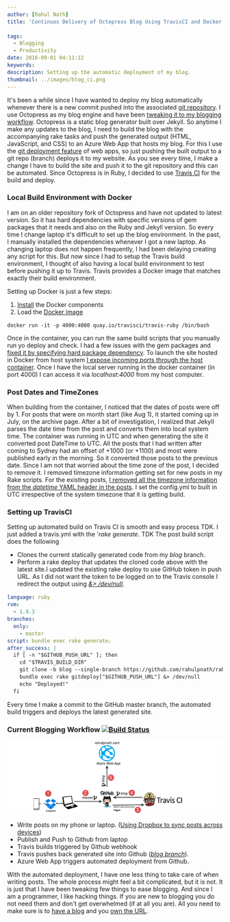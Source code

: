 ```yaml
---
author: [Rahul Nath]
title: 'Continuos Delivery of Octopress Blog Using TravisCI and Docker'
  
tags:
  - Blogging
  - Productivity
date: 2016-09-01 04:11:12
keywords:
description: Setting up the automatic deployment of my blog.
thumbnail: ../images/blog_ci.png
---
```


It's been a while since I have wanted to deploy my blog automatically whenever there is a new commit pushed into the associated [git repository](https://github.com/rahulpnath/rahulpnath.com). I use Octopress as my blog engine and have been [tweaking it to my blogging workflow](http://www.rahulpnath.com/blog/optimizing-octopress-workflow-for-new-posts/). Octopress is a static blog generator built over Jekyll. So anytime I make any updates to the blog, I need to build the blog with the accompanying rake tasks and push the generated output (HTML, JavaScript, and CSS) to an Azure Web App that hosts my blog. For this I use the [git deployment feature](https://azure.microsoft.com/en-us/documentation/articles/web-sites-deploy/#continuousdeployment) of web apps, so just pushing the built output to a git repo (branch) deploys it to my website. As you see every time, I make a change I have to build the site and push it to the git repository and this can be automated. Since Octopress is in Ruby, I decided to use [Travis CI](https://travis-ci.org/) for the build and deploy.

### Local Build Environment with Docker

I am on an older repository fork of Octopress and have not updated to latest version. So it has hard dependencies with specific versions of gem packages that it needs and also on the Ruby and Jekyll version. So every time I change laptop it's difficult to set up the blog environment. In the past, I manually installed the dependencies whenever I got a new laptop. As changing laptop does not happen frequently, I had been delaying creating any script for this. But now since I had to setup the Travis build environment, I thought of also having a local build environment to test before pushing it up to Travis. Travis provides a Docker image that matches exactly their build environment.

Setting up Docker is just a few steps:

1. [Install](https://docs.docker.com/docker-for-windows/) the Docker components
2. Load the [Docker image](https://quay.io/organization/travisci)

```text
docker run -it -p 4000:4000 quay.io/travisci/travis-ruby /bin/bash
```

Once in the container, you can run the same build scripts that you manually run yo deploy and check. I had a few issues with the gem packages and [fixed it by specifying hard package dependency](https://github.com/rahulpnath/rahulpnath.com/commit/abefbf58e3696384c7931d5a4918239a41700106#diff-8b7db4d5cc4b8f6dc8feb7030baa2478). To launch the site hosted in Docker from host system [I expose incoming ports through the host container](https://github.com/wsargent/docker-cheat-sheet#exposing-ports). Once I have the local server running in the docker container (in port 4000) I can access it via _localhost:4000_ from my host computer.

### Post Dates and TimeZones

When building from the container, I noticed that the dates of posts were off by 1. For posts that were on month start (like Aug 1), it started coming up in July, on the archive page. After a bit of investigation, I realized that Jekyll parses the date time from the post and converts them into local system time. The container was running in UTC and when generating the site it converted post DateTime to UTC. All the posts that I had written after coming to Sydney had an offset of +1000 (or +1100) and most were published early in the morning. So it converted those posts to the previous date.
Since I am not that worried about the time zone of the post, I decided to remove it. I removed timezone information getting set for new posts in my Rake scripts. For the existing posts, [I removed all the timezone information from the _datetime_ YAML header in the posts](https://github.com/rahulpnath/rahulpnath.com/commit/1d8902fa69a1aad9ad6615ee3c47e3474b6cd263). I set the config.yml to built in UTC irrespective of the system timezone that it is getting build.

### Setting up TravisCI

Setting up automated build on Travis CI is smooth and easy process TDK. I just added a travis.yml with the '_rake generate_. TDK The post build script does the following

- Clones the current statically generated code from my _blog_ branch.
- Perform a rake deploy that updates the cloned code above with the latest site.I updated the existing rake deploy to use GitHub token in push URL. As I did not want the token to be logged on to the Travis console I redirect the output using _[&> /dev/null](http://askubuntu.com/questions/12098/what-does-outputting-to-dev-null-accomplish-in-bash-scripts)_.

```yml
language: ruby
rvm:
  - 1.9.3
branches:
  only:
    - master
script: bundle exec rake generate;
after_success: |
  if [ -n "$GITHUB_PUSH_URL" ]; then
    cd "$TRAVIS_BUILD_DIR"
    git clone -b blog --single-branch https://github.com/rahulpnath/rahulpnath.com.git _azure &> /dev/null
    bundle exec rake gitdeploy["$GITHUB_PUSH_URL"] &> /dev/null
    echo "Deployed!"
  fi
```

Every time I make a commit to the GitHub master branch, the automated build triggers and deploys the latest generated site.

### Current Blogging Workflow [![Build Status](https://travis-ci.org/rahulpnath/rahulpnath.com.svg?branch=master)](https://travis-ci.org/rahulpnath/rahulpnath.com)

<img class="center" alt="Continuos Delivery of Octopress Blog" src="../images/blog_ci.png" />

- Write posts on my phone or laptop. ([Using Dropbox to sync posts across devices](http://www.rahulpnath.com/blog/optimizing-octopress-workflow-for-new-posts/))
- Publish and Push to Github from laptop
- Travis builds triggered by Github webhook
- Travis pushes back generated site into Github (_[blog branch](https://github.com/rahulpnath/rahulpnath.com/tree/blog)_).
- Azure Web App triggers automated deployment from Github.

With the automated deployment, I have one less thing to take care of when writing posts. The whole process might feel a bit complicated, but it is not. It is just that I have been tweaking few things to ease blogging. And since I am a programmer, I like hacking things. If you are new to blogging you do not need them and don't get overwhelmed (if at all you are). All you need to make sure is to [have a blog](http://www.rahulpnath.com/blog/get-started-with-your-blog/) and you [own the URL](http://www.rahulpnath.com/blog/own-your-urls/).
